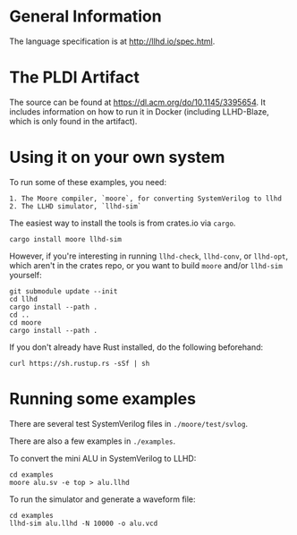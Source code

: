 # General Information

The language specification is at http://llhd.io/spec.html.

# The PLDI Artifact

The source can be found at https://dl.acm.org/do/10.1145/3395654. It includes information
on how to run it in Docker (including LLHD-Blaze, which is only found in the artifact).

# Using it on your own system

To run some of these examples, you need:

    1. The Moore compiler, `moore`, for converting SystemVerilog to llhd
    2. The LLHD simulator, `llhd-sim`

The easiest way to install the tools is from crates.io via `cargo`.

    cargo install moore llhd-sim

However, if you're interesting in running `llhd-check`, `llhd-conv`, or `llhd-opt`, which aren't in the crates repo,
or you want to build `moore` and/or `llhd-sim` yourself:

    git submodule update --init
    cd llhd
    cargo install --path .
    cd ..
    cd moore
    cargo install --path .

If you don't already have Rust installed, do the following beforehand:

    curl https://sh.rustup.rs -sSf | sh

# Running some examples

There are several test SystemVerilog files in `./moore/test/svlog`.

There are also a few examples in `./examples`.

To convert the mini ALU in SystemVerilog to LLHD:

    cd examples
    moore alu.sv -e top > alu.llhd

To run the simulator and generate a waveform file:

    cd examples
    llhd-sim alu.llhd -N 10000 -o alu.vcd
